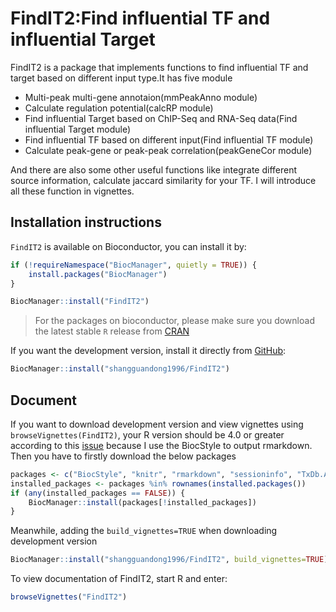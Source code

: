 
<!-- README.md is generated from README.Rmd. Please edit that file -->

# FindIT2:Find influential TF and influential Target

<!-- badges: start -->
<!-- badges: end -->

FindIT2 is a package that implements functions to find influential TF
and target based on different input type.It has five module

-   Multi-peak multi-gene annotaion(mmPeakAnno module)
-   Calculate regulation potential(calcRP module)
-   Find influential Target based on ChIP-Seq and RNA-Seq data(Find
    influential Target module)
-   Find influential TF based on different input(Find influential TF
    module)
-   Calculate peak-gene or peak-peak correlation(peakGeneCor module)

And there are also some other useful functions like integrate different
source information, calculate jaccard similarity for your TF. I will
introduce all these function in vignettes.

## Installation instructions

`FindIT2` is available on Bioconductor, you can install it by:

``` r
if (!requireNamespace("BiocManager", quietly = TRUE)) {
    install.packages("BiocManager")
}

BiocManager::install("FindIT2")
```

> For the packages on bioconductor, please make sure you download the
> latest stable `R` release from [CRAN](http://cran.r-project.org/)

If you want the development version, install it directly from
[GitHub](https://github.com/shangguandong1996/FindIT2):

``` r
BiocManager::install("shangguandong1996/FindIT2")
```

## Document

If you want to download development version and view vignettes using
`browseVignettes(FindIT2)`, your R version should be 4.0 or greater
according to this
[issue](https://github.com/Bioconductor/BiocStyle/issues/78) because I
use the BiocStyle to output rmarkdown. Then you have to firstly download
the below packages

``` r
packages <- c("BiocStyle", "knitr", "rmarkdown", "sessioninfo", "TxDb.Athaliana.BioMart.plantsmart28")
installed_packages <- packages %in% rownames(installed.packages())
if (any(installed_packages == FALSE)) {
    BiocManager::install(packages[!installed_packages])
}
```

Meanwhile, adding the `build_vignettes=TRUE` when downloading
development version

``` r
BiocManager::install("shangguandong1996/FindIT2", build_vignettes=TRUE)
```

To view documentation of FindIT2, start R and enter:

``` r
browseVignettes("FindIT2")
```
